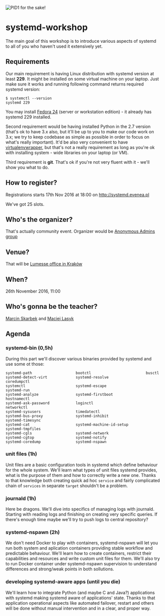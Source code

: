![PID1 for the sake!](http://maciej.lasyk.info/images/pid1.png)

# systemd-workshop

The main goal of this workshop is to introduce various aspects of systemd to
all of you who haven't used it extensively yet.

## Requirements

Our main requirement is having Linux distribution with systemd version at least
**229**. It might be installed on some virtual machine on your laptop. Just
make sure it works and running following command returns required systemd
version:

```
$ systemctl --version
systemd 229
```

You may install [Fedora 24](https://getfedora.org/) (server or workstation
edition) - it already has systemd 229 installed.

Second requirement would be having installed Python in the 2.7 version (that's
ok to have 3.x also, but it'll be up to you to make our code work on 3.x; we
try to keep codebase as simple as possible in order to focus on what's really
important). It'd be also very convenient to have
[virtualenvwrapper](git@github.com:docent-net/systemd-workshop.git), but that's
not a really requirement as long as you're ok with installing system - wide
libraries on your laptop (or VM).

Third requirement is **git**. That's ok if you're not very fluent with it -
we'll show you what to do.

## How to register?

Registrations starts 17th Nov 2016 at 18:00 on http://systemd.evenea.pl

We've got 25 slots.

## Who's the organizer?

That's actually community event. Organizer would be [Anonymous Admins
group](https://www.meetup.com/AnonimowiAdmini/)

## Venue?

That will be [Lumesse office in Kraków](https://goo.gl/zDxemw)

## When?

26th November 2016, 11:00

## Who's gonna be the teacher?

[Marcin Skarbek](https://www.linkedin.com/in/marcinskarbek) and [Maciej Lasyk](https://www.linkedin.com/in/maciej-lasyk-04819942)

## Agenda

### systemd-bin (0,5h)

During this part we'll discover various binaries provided by systemd and use
some ot those:

```
systemd-path                    bootctl                         busctl             
systemd-detect-virt             systemd-resolve                 coredumpctl
systemctl                       systemd-escape                  systemd-run                   
systemd-analyze                 systemd-firstboot               hostnamectl
systemd-ask-password            loginctl                        networkctl
systemd-sysusers                timedatectl
systemd-bus-proxy               systemd-inhibit
systemd-timesync              
systemd-cat                     systemd-machine-id-setup
systemd-tmpfiles              
systemd-cgls                    systemd-network
systemd-cgtop                   systemd-notify                                                
systemd-coredump                systemd-nspawn                                                
```

### unit files (1h)

Unit files are a basic configuration tools in systemd which define behaviour for the whole system.
We'll learn what types of unit files systemd provides, what is the purpose of them
and how to correctly write a new one. Thanks to that knowledge both creating quick ad hoc `service`
and fairly complicated chain of `services` in separate `target` shouldn't be a problem. 

### journald (1h)

Here be dragons. We'll dive into specifics of managing logs with journald.
Starting with reading logs and finishing on creating very specific queries. If
there's enough time maybe we'll try to push logs to central repository?

### systemd-nspawn (2h)

We don't need Docker to play with containers, systemd-nspawn will let you run
both system and aplication containers providing stable workflow and predictable behaviour.
We'll learn how to create containers, restrict their capabilities and resources
and write custom unit files for them. We'll also try to run Docker container under
systemd-nspawn supervision to understand differences and strong/weak points in both sollutions. 

### developing systemd-aware apps (until you die)

We'll learn how to integrate Python (and maybe C and Java?) applications with 
systemd making systemd aware of applications' state. Thanks to that application 
operational aspects like automated failover, restart and others will be done 
without manual intervention and in a clear, and proper way.
